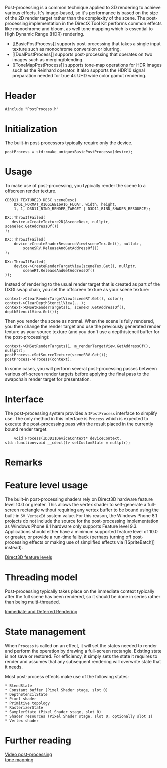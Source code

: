 Post-processing is a common technique applied to 3D rendering to achieve various effects. It's image-based, so it's performance is based on the size of the 2D render target rather than the complexity of the scene. The post-processing implementation in the DirectX Tool Kit performs common effects like monochrome and bloom, as well tone mapping which is essential to High Dynamic Range (HDR) rendering.

* [[BasicPostProcess]] supports post-processing that takes a single input texture such as monochrome conversion or blurring.
* [[DualPostProcess]] supports post-processing that operates on two images such as merging/blending.
* [[ToneMapPostProcess]] supports tone-map operations for HDR images such as the Reinhard operator. It also supports the HDR10 signal preparation needed for true 4k UHD wide color gamut rendering.

# Header

    #include "PostProcess.h"

# Initialization

The built-in post-processors typically require only the device.

    postProcess = std::make_unique<BasicPostProcess>(device);

# Usage

To make use of post-processing, you typically render the scene to a offscreen render texture.

    CD3D11_TEXTURE2D_DESC sceneDesc(
        DXGI_FORMAT_R16G16B16A16_FLOAT, width, height,
        1, 1, D3D11_BIND_RENDER_TARGET | D3D11_BIND_SHADER_RESOURCE);

    DX::ThrowIfFailed(
       device->CreateTexture2D(&sceneDesc, nullptr, sceneTex.GetAddressOf())
    );

    DX::ThrowIfFailed(
        device->CreateShaderResourceView(sceneTex.Get(), nullptr,
            sceneSRV.ReleaseAndGetAddressOf())
    );

    DX::ThrowIfFailed(
        device->CreateRenderTargetView(sceneTex.Get(), nullptr,
            sceneRT.ReleaseAndGetAddressOf()
    ));

Instead of rendering to the usual render target that is created as part of the DXGI swap chain, you set the offscreen texture as your scene texture:

    context->ClearRenderTargetView(sceneRT.Get(), color);
    context->ClearDepthStencilView(...);
    context->OMSetRenderTargets(1, sceneRT.GetAddressOf(), depthStencilView.Get());

Then you render the scene as normal. When the scene is fully rendered, you then change the render target and use the previously generated render texture as your source texture (and you don't use a depth/stencil buffer for the post-processing):

    context->OMSetRenderTargets(1, m_renderTargetView.GetAddressOf(), nullptr);
    postProcess->SetSourceTexture(sceneSRV.Get());
    postProcess->Process(context);

In some cases, you will perform several post-processing passes between various off-screen render targets before applying the final pass to the swapchain render target for presentation.

# Interface

The post-processing system provides a ``IPostProcess`` interface to simplify use. The only method in this interface is ``Process`` which is expected to execute the post-processing pass with the result placed in the currently bound render target.

        void Process(ID3D11DeviceContext* deviceContext, std::function<void __cdecl()> setCustomState = nullptr);

# Remarks



# Feature level usage

The built-in post-processing shaders rely on Direct3D hardware feature level 10.0 or greater. This allows the vertex shader to self-generate a full-screen rectangle without requiring any vertex buffer to be bound using the built-in ``SV_VertexId`` system value. For this reason, the Windows Phone 8.1 projects do not include the source for the post-processing implementation as Windows Phone 8.1 hardware only supports Feature level 9.3. Applications should either have a minimum supported feature level of 10.0 or greater, or provide a run-time fallback (perhaps turning off post-processing effects or making use of simplified effects via [[SpriteBatch]] instead).

[Direct3D feature levels](http://msdn.microsoft.com/en-us/library/windows/desktop/ff476876.aspx)

# Threading model

Post-processing typically takes place on the immediate context typically after the full scene has been rendered, so it should be done in series rather than being multi-threaded.

[Immediate and Deferred Rendering](http://msdn.microsoft.com/en-us/library/windows/desktop/ff476892.aspx)

# State management

When ``Process`` is called on an effect, it will set the states needed to render and perform the operation by drawing a full-screen rectangle. Existing state is not save or restored. For efficiency, it simply sets the state it requires to render and assumes that any subsequent rendering will overwrite state that it needs.

Most post-process effects make use of the following states:

    * BlendState
    * Constant buffer (Pixel Shader stage, slot 0)
    * DepthStencilState
    * Pixel shader
    * Primitive topology
    * RasterizerState
    * SamplerState (Pixel Shader stage, slot 0)
    * Shader resources (Pixel Shader stage, slot 0; optionally slot 1)
    * Vertex shader

# Further reading

[Video post-processing](https://en.wikipedia.org/wiki/Video_post-processing)  
[tone mapping](https://en.wikipedia.org/wiki/Tone_mapping) 